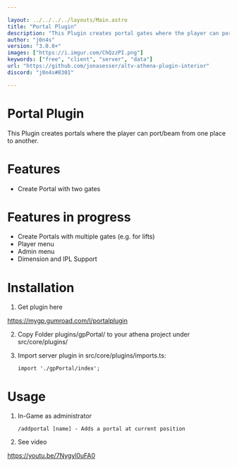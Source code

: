 ```yaml
---

layout: ../../../../layouts/Main.astro
title: "Portal Plugin"
description: "This Plugin creates portal gates where the player can port or beam from one place to another."
author: "j0n4s"
version: "3.0.0+"
images: ["https://i.imgur.com/ChQzzPI.png"]
keywords: ["free", "client", "server", "data"]
url: "https://github.com/jonasesser/altv-athena-plugin-interior"
discord: "j0n4s#8301"

---
```


# Portal Plugin

This Plugin creates portals where the player can port/beam from one place to another.

# Features

- Create Portal with two gates

# Features in progress

- Create Portals with multiple gates (e.g. for lifts)
- Player menu
- Admin menu
- Dimension and IPL Support

# Installation

1. Get plugin here

https://mygp.gumroad.com/l/portalplugin
    
2. Copy Folder plugins/gpPortal/ to your athena project under src/core/plugins/
3. Import server plugin in src/core/plugins/imports.ts:

    ```import './gpPortal/index';```

# Usage

1. In-Game as administrator

    ```/addportal [name] - Adds a portal at current position```

2. See video

https://youtu.be/7Nygyl0uFA0
